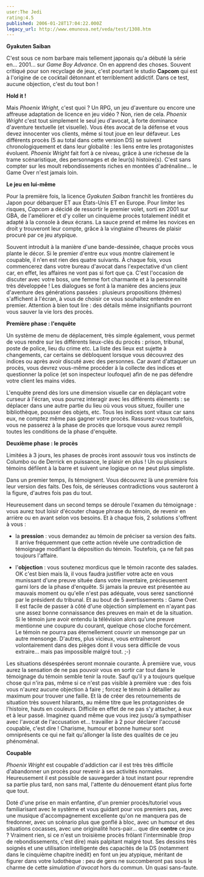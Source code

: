 ```yaml
---
user:The Jedi
rating:4.5
published: 2006-01-28T17:04:22.000Z
legacy_url: http://www.emunova.net/veda/test/1308.htm
---
```

**Gyakuten Saiban**  

C'est sous ce nom barbare mais tellement japonais qu'a débuté la série en... 2001... sur _Game Boy Advance_. On en apprend des choses. Souvent critiqué pour son recyclage de jeux, c'est pourtant le studio **Capcom** qui est à l'origine de ce cocktail détonnant et terriblement addictif. Dans ce test, aucune objection, c'est du tout bon !  

  

**Hold it !**  

Mais _Phoenix Wright_, c'est quoi ? Un RPG, un jeu d'aventure ou encore une affreuse adaptation de licence en jeu vidéo ? Non, rien de cela. _Phoenix Wright_ c'est tout simplement le seul jeu d'avocat, à forte dominance d'aventure textuelle (et visuelle). Vous êtes avocat de la défense et vous devez innocenter vos clients, même si tout joue en leur défaveur. Les différents procès (5 au total dans cette version DS) se suivent chronologiquement et dans leur globalité : les liens entre les protagonistes évoluent. _Phoenix Wright_ fait fort à ce niveau, grâce à une richesse de la trame scénaristique, des personnages et de leur(s) histoire(s). C'est sans compter sur les moult rebondissements riches en montées d'adrénaline... le Game Over n'est jamais loin.  

  

**Le jeu en lui-même**  

Pour la première fois, la licence _Gyakuten Saiban_ franchit les frontières du Japon pour débarquer ET aux États-Unis ET en Europe. Pour limiter les risques, _Capcom_ a décidé de ressortir le premier volet, sorti en 2001 sur GBA, de l'améliorer et d'y coller un cinquième procès totalement inédit et adapté à la console à deux écrans. La sauce prend et même les novices en droit y trouveront leur compte, grâce à la vingtaine d'heures de plaisir procuré par ce jeu atypique.  

  

Souvent introduit à la manière d'une bande-dessinée, chaque procès vous plante le décor. Si le premier d'entre eux vous montre clairement le coupable, il n'en est rien des quatre suivants. À chaque fois, vous commencerez dans votre bureau d'avocat dans l'expectative d'un client car, en effet, les affaires ne vont pas si fort que ça. C'est l'occasion de discuter avec votre boss, une femme fort charmante et à la personnalité très développée ! Les dialogues se font à la manière des anciens jeux d'aventure des générations passées : plusieurs propositions (thèmes) s'affichent à l'écran, à vous de choisir ce vous souhaitez entendre en premier. Attention à bien tout lire : des détails même insignifiants pourront vous sauver la vie lors des procès.  

  

**Première phase : l'enquête**  

Un système de menu de déplacement, très simple également, vous permet de vous rendre sur les différents lieux-clés du procès : prison, tribunal, poste de police, lieu du crime etc. La liste des lieux est sujette à changements, car certains se débloquent lorsque vous découvrez des indices ou après avoir discuté avec des personnes. Car avant d'attaquer un procès, vous devrez vous-même procéder à la collecte des indices et questionner la police (et son inspecteur loufoque) afin de ne pas défendre votre client les mains vides.  

  

L'enquête prend dès lors une dimension visuelle car en déplaçant votre curseur à l'écran, vous pourrez interagir avec les différents éléments : se déplacer dans une autre partie du lieu où vous vous situez, fouiller une bibliothèque, pousser des objets, etc. Tous les indices sont vitaux car sans eux, ne comptez même pas gagner votre procès. Rassurez-vous toutefois, vous ne passerez à la phase de procès que lorsque vous aurez rempli toutes les conditions de la phase d'enquête.  

  

**Deuxième phase : le procès**  

Limitées à 3 jours, les phases de procès iront assouvir tous vos instincts de Columbo ou de Derrick en puissance, le plaisir en plus ! Un ou plusieurs témoins défilent à la barre et suivent une logique on ne peut plus simpliste.  

Dans un premier temps, ils témoignent. Vous découvrez là une première fois leur version des faits. Des fois, de sérieuses contradictions vous sauteront à la figure, d'autres fois pas du tout.  

  

Heureusement dans un second temps se déroule l'examen du témoignage : vous aurez tout loisir d'écouter chaque phrase du témoin, de revenir en arrière ou en avant selon vos besoins. Et à chaque fois, 2 solutions s'offrent à vous :  

- la **pression** : vous demandez au témoin de préciser sa version des faits. Il arrive fréquemment que cette action révèle une contradiction de témoignage modifiant la déposition du témoin. Toutefois, ça ne fait pas toujours l'affaire.  

- l'**objection** : vous soutenez mordicus que le témoin raconte des salades. OK c'est bien mais là, il vous faudra justifier votre acte en vous munissant d'une preuve située dans votre inventaire, précieusement garni lors de la phase d'enquête. Si jamais la preuve est présentée au mauvais moment ou qu'elle n'est pas adéquate, vous serez sanctionné par le président du tribunal. Et au bout de 5 avertissements : Game Over. Il est facile de passer à côté d'une objection simplement en n'ayant pas une assez bonne connaissance des preuves en main et de la situation. Si le témoin jure avoir entendu la télévision alors qu'une preuve mentionne une coupure du courant, quelque chose cloche forcément. Le témoin ne pourra pas éternellement couvrir un mensonge par un autre mensonge. D'autres, plus vicieux, vous entraîneront volontairement dans des pièges dont il vous sera difficile de vous extraire... mais pas impossible malgré tout. ;-)  

  

Les situations désespérées seront monnaie courante. À première vue, vous aurez la sensation de ne pas pouvoir vous en sortir car tout dans le témoignage du témoin semble tenir la route. Sauf qu'il y a toujours quelque chose qui n'ira pas, même si ce n'est pas visible à première vue : des fois vous n'aurez aucune objection à faire ; forcez le témoin à détailler au maximum pour trouver une faille. Et là de créer des retournements de situation très souvent hilarants, au même titre que les protagonistes de l'histoire, hauts en couleurs. Difficile en effet de ne pas s'y attacher, à eux et à leur passé. Imaginez quand même que vous irez jusqu'à sympathiser avec l'avocat de l'accusation et... travailler à 2 pour déclarer l'accusé coupable, c'est dire ! Charisme, humour et bonne humeur sont omniprésents ce qui ne fait qu'allonger la liste des qualités de ce jeu phénoménal.  

  

**Coupable**  

_Phoenix Wright_ est coupable d'addiction car il est très très difficile d'abandonner un procès pour revenir à ses activités normales. Heureusement il est possible de sauvegarder à tout instant pour reprendre sa partie plus tard, non sans mal, l'attente du dénouement étant plus forte que tout.  

Doté d'une prise en main enfantine, d'un premier procès/tutoriel vous familiarisant avec le système et vous guidant pour vos premiers pas, avec une musique d'accompagnement excellente qu'on ne manquera pas de fredonner, avec un scénario plus que gonflé à bloc, avec un humour et des situations cocasses, avec une originalité hors-pair... que dire **contre** ce jeu ? Vraiment rien, si ce n'est un troisième procès frôlant l'interminable (trop de rebondissements, c'est dire) mais palpitant malgré tout. Ses dessins très soignés et une utilisation intelligente des capacités de la DS (notamment dans le cinquième chapitre inédit) en font un jeu atypique, méritant de figurer dans votre ludothèque : peu de gens ne succomberont pas sous le charme de cette _simulation d'avocat_ hors du commun. Un quasi sans-faute.